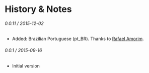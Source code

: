 
# History & Notes

###### 0.0.11 / 2015-12-02
* Added: Brazilian Portuguese (pt_BR). Thanks to [Rafael Amorim](https://github.com/rafaelamorim).

###### 0.0.1 / 2015-09-16
* Initial version

